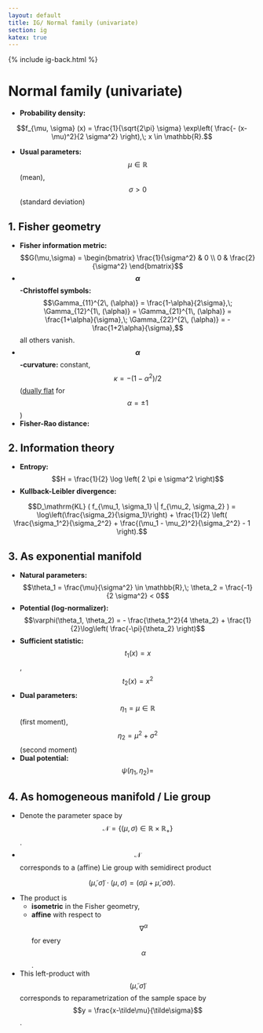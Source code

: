 ```yaml
---
layout: default
title: IG/ Normal family (univariate)
section: ig
katex: true
---
```


{% include ig-back.html %}

# Normal family (univariate)

- **Probability density:**

$$f_{\mu, \sigma} (x) = \frac{1}{\sqrt{2\pi} \sigma} \exp\left( \frac{- (x-\mu)^2}{2 \sigma^2} \right),\; x \in \mathbb{R}.$$

- **Usual parameters:** $$\mu \in \mathbb{R}$$ (mean), $$\sigma > 0$$ (standard deviation)


## 1. Fisher geometry
- **Fisher information metric:** $$G(\mu,\sigma) = \begin{bmatrix} \frac{1}{\sigma^2} & 0 \\ 0 & \frac{2}{\sigma^2} \end{bmatrix}$$
- **$$\alpha$$-Christoffel symbols:** $$\Gamma_{11}^{2\, (\alpha)} = \frac{1-\alpha}{2\sigma},\; \Gamma_{12}^{1\, (\alpha)} = \Gamma_{21}^{1\, (\alpha)} = \frac{1+\alpha}{\sigma},\; \Gamma_{22}^{2\, (\alpha)} = -\frac{1+2\alpha}{\sigma},$$ all others vanish.
- **$$\alpha$$-curvature:** constant, $$\kappa = -(1 - \alpha^2)/2$$ (<a href="/information-geometry/dually-flat.html">dually flat</a> for $$\alpha= \pm 1$$)
- **Fisher-Rao distance:**


## 2. Information theory
- **Entropy:** $$H = \frac{1}{2} \log \left( 2 \pi e \sigma^2 \right)$$
- **Kullback-Leibler divergence:**

$$D_\mathrm{KL} ( f_{\mu_1, \sigma_1} \| f_{\mu_2, \sigma_2} ) = \log\left(\frac{\sigma_2}{\sigma_1}\right) + \frac{1}{2} \left( \frac{\sigma_1^2}{\sigma_2^2} + \frac{(\mu_1 - \mu_2)^2}{\sigma_2^2} - 1  \right).$$


## 3. As exponential manifold
- **Natural parameters:** $$\theta_1 = \frac{\mu}{\sigma^2} \in \mathbb{R},\;  \theta_2 = \frac{-1}{2 \sigma^2} < 0$$
- **Potential (log-normalizer):** $$\varphi(\theta_1, \theta_2) = - \frac{\theta_1^2}{4 \theta_2} + \frac{1}{2}\log\left( \frac{-\pi}{\theta_2} \right)$$
- **Sufficient statistic:** $$t_1(x) = x$$, $$t_2(x) = x^2$$
- **Dual parameters:** $$\eta_1 = \mu \in \mathbb R$$ (first moment), $$\eta_2 = \mu^2 + \sigma^2$$ (second moment)
- **Dual potential:** $$\psi(\eta_1, \eta_2) = $$


## 4. As homogeneous manifold / Lie group
- Denote the parameter space by $$\mathcal{N} = \left\{ (\mu,\sigma) \in \mathbb{R} \times \mathbb{R}_+ \right\}$$.
- $$\mathcal{N}$$ corresponds to a (affine) Lie group with semidirect product

$$(\tilde\mu, \tilde\sigma) \cdot (\mu, \sigma) = (\tilde\sigma \mu + \tilde\mu, \tilde\sigma \sigma).$$

- The product is
    - **isometric** in the Fisher geometry,
    - **affine** with respect to $$\nabla^\alpha$$ for every $$\alpha$$.
- This left-product with $$(\tilde\mu,\tilde\sigma)$$ corresponds to reparametrization of the sample space by $$y = \frac{x-\tilde\mu}{\tilde\sigma}$$.
